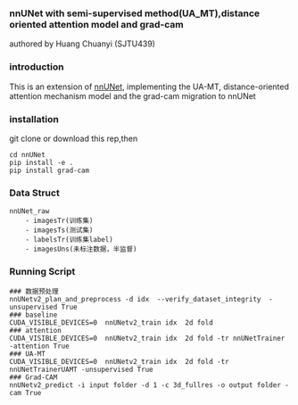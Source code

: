 ### nnUNet with semi-supervised method(UA_MT),distance oriented attention model and grad-cam

authored by Huang Chuanyi (SJTU439)

### introduction

This is an extension of [nnUNet](https://github.com/MIC-DKFZ/nnUNet/tree/master), implementing the UA-MT, distance-oriented attention mechanism model and the grad-cam migration to nnUNet

### installation

git clone or download this rep,then
```shell
cd nnUNet
pip install -e .
pip install grad-cam
```

### Data Struct
```
nnUNet_raw
    - imagesTr(训练集)
    - imagesTs(测试集)
    - labelsTr(训练集label)
    - imagesUns(未标注数据，半监督)
```
### Running Script
```shell
### 数据预处理
nnUNetv2_plan_and_preprocess -d idx  --verify_dataset_integrity  -unsupervised True
### baseline
CUDA_VISIBLE_DEVICES=0  nnUNetv2_train idx  2d fold
### attention
CUDA_VISIBLE_DEVICES=0  nnUNetv2_train idx  2d fold -tr nnUNetTrainer -attention True
### UA-MT
CUDA_VISIBLE_DEVICES=0  nnUNetv2_train idx  2d fold -tr nnUNetTrainerUAMT -unsupervised True
### Grad-CAM
nnUNetv2_predict -i input folder -d 1 -c 3d_fullres -o output folder -cam True
```
